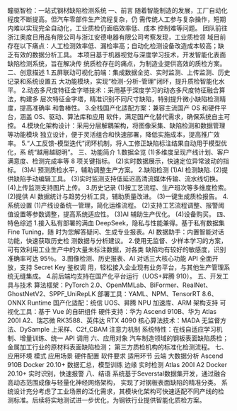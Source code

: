瞳驱智检：一站式钢材缺陷检测系统
一、前言
随着智能制造的发展，工厂自动化程度不断提高。但汽车零部件生产流程复杂，仍
需传统人工参与复杂操作，短期内难以实现完全自动化，工业质检仍面临效率低、成本
控制难等问题。
团队前往浙江奥度日用品有限公司与浙江安德电器有限公司考察发现，工业质检领
域目前存在以下痛点：人工检测效率低、漏检率高；自动化检测设备改造成本较高；缺
乏有效的数据分析工具。
本项目基于机器视觉与深度学习技术，开发智能化表面缺陷检测系统，旨在解决传
统质检存在的痛点，为制造业提供高效的质检方案。
二、创意描述
1.五屏联动可视化前端：集成数据全览、实时监测、上传监测、历史记录和系统设置五
大功能模块，实现“检测-分析-管理”闭环，提升质检智能化水平。
2.动态多尺度特征金字塔技术：采用基于深度学习的动态多尺度特征融合算法，构建多
层次特征金字塔，精准识别不同尺寸缺陷，特别提升微小缺陷检测精度，提高准确率
和鲁棒性。
3.全栈国产化适配方案：兼容主流国产 OS 和硬件平台，涵盖 OS、驱动、算法库和应用
软件，满足国产化替代需求，确保系统自主可控。
4.模块化架构设计：采用分层解耦架构，将图像采集、缺陷检测和数据管理等功能模块
独立设计，便于灵活组合和快速部署，降低实施成本，提高推广效率。
5.“人工反馈-模型迭代”闭环机制，将人工修正缺陷标注结果自动用于模型优化，系
统“越用越聪明”。
三、功能简介
1.数据全览
(1)多维度呈现产线计划、客户满意度、检测完成率等 8 项关键指标。
(2)实时数据展示，快速定位异常波动的指标。
(3)AI 预测质检水平，辅助调整生产方案。
2.缺陷检测
(1)AI 检测缺陷.
(2)提供缺陷手动编辑工具。
(3)实时监测支持低延迟高清流媒体传输、流水线切换。
(4)上传监测支持图片上传。
3.历史记录
(1)按工艺流程、生产班次等多维度检索。
(2)提供 AI 数据统计与趋势分析工具，辅助质量改进。
(3)一键生成质检报告。
4.系统设置
(1)产线设备统一管理，简化运维流程。
(2)支持工艺流程调整、报警阈值设置等参数调整，提高系统适应性。
(3)AI 辅助生产优化。
(4)设备购买。
四、特色综述
1.接入私有部署的满血 DeepSeek，隐私与性能兼得。基于私有数据集 Fine Tuning，随
时为您解答疑问、生成专业报表。AI 数据助手：内置智能对话功能，快速获取历史检
测数据与分析建议。
2.使用无监督、少样本学习的方案，可有效利用工业生产中的大量未标注数据，对各类
缺陷均有较好的敏感度，识别准确率可达 95％。
3.图像检测、历史报表、AI 对话三大核心功能 API 全面开放，支持 Secret Key 鉴权调
用，轻松接入企业现有业务平台，与其他生产管理系统无缝集成。
4.前后端均支持在国产化平台运行（UOS+昇腾 910）。
五、开发工具与技术
算法框架：PyTorch 2.0、OpenMMLab、BiFormer、RealNet、GhostNetV2、SPPF_UniRepLK
部署工具：YAML、NPM、TensorRT 8.6、ONNX Runtime
国产化适配：统信 UOS、昇腾 NPU 加速库、ARM 架构支持
可视化工具：基于 Vue 的自研组件
硬件支持：华为 Ascend 910B、华为 Atlas 200I A2、瑞芯微 RK3588、英伟达 RTX 4090
核心算法技术：MADA 无监督方法、DySample 上采样、C2f_CBAM 注意力机制
系统特性：在线自适应学习机制、增量训练、统一 API 调用
六、应用对象
汽车制造领域的钢板表面缺陷质检；
金属加工行业的原材料表面缺陷检测；
第三方质检机构的标准化检测流程。
七、应用环境
模式 应用场景 硬件配置 软件要求 适用环节
云端 大数据分析 Ascend 910B Docker 20.10+ 数据汇总，模型训练
边缘 实时检测 Atlas 200I A2 Docker 20.10+ 实时识别，快速报警
八、结语
系统基于Severstal数据集开发，通过融合高动态范围成像与轻量化神经网络架构，
实现了对钢板表面缺陷的精准分类。
系统设计充分考虑了工业场景的泛化需求，其模块化架构可快速适配不同产线的检
测标准。后续将实地测试进一步优化，为钢铁行业提供智能化质检方案。